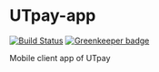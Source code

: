 # UTpay-app

[![Build Status](https://travis-ci.org/UTpay/utpay-app.svg?branch=master)](https://travis-ci.org/UTpay/utpay-app)
[![Greenkeeper badge](https://badges.greenkeeper.io/UTpay/utpay-app.svg)](https://greenkeeper.io/)

Mobile client app of UTpay
